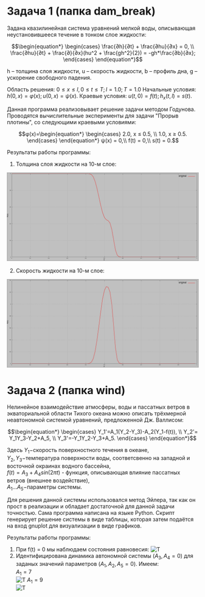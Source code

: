 # Задача 1 (папка dam_break)

Задана квазилинейная система уравнений мелкой воды, описывающая неустановившееся течение в тонком слое жидкости:

$$\begin{equation*}
 \begin{cases}
   \frac{∂h}{∂t} + \frac{∂hu}{∂x} = 0, 
   \\
   \frac{∂hu}{∂t} + \frac{∂}{∂x}(hu^2 + \frac{gh^2}{2}) = -gh*\frac{∂b}{∂x};
 \end{cases}
\end{equation*}$$

h – толщина слоя жидкости,
u – скорость жидкости,
b – профиль дна,
g – ускорение свободного падения.

Область решения: $0 ≤ x ≤ l, 0 ≤ t ≤ T; l = 1.0; T = 1.0$
Начальные условия: $h(0,x) = φ(x); u(0,x) = ψ(x).$
Краевые условия: $u(t,0) = f(t); h_x(t,l) = s(t).$

Данная программа реализовывает решение задачи методом Годунова.
Проводятся вычислительные эксперименты для задачи "Прорыв плотины", со следующими краевыми условиями:

$$φ(x)=\begin{equation*}
 \begin{cases}
   2.0, x ≤ 0.5, 
   \\
   1.0, x ≥ 0.5.
 \end{cases}
\end{equation*}
ψ(x) = 0,\\
f(t) = 0,\\
s(t) = 0.$$

Результаты работы программы:
1) Толщина слоя жидкости на 10-м слое:

![Толщина](https://github.com/MAXIM-95/numerical_methods_problems/blob/main/dam_break/results/h_10.jpg)

2) Скорость жидкости на 10-м слое:

![Скорость](https://github.com/MAXIM-95/numerical_methods_problems/blob/main/dam_break/results/u_10.jpg)


# Задача 2 (папка wind)

Нелинейное взаимодействие атмосферы, воды и пассатных ветров в экваториальной области Тихого океана можно описать трёхмерной неавтономной системой уравнений, предложенной Дж. Валлисом:

$$\begin{equation*}
 \begin{cases}
   Y_1'=A_1(Y_2-Y_3)-A_2(Y_1-f(t)), 
   \\
   Y_2'= Y_1Y_3-Y_2+A_5,
   \\
   Y_3'=-Y_1Y_2-Y_3+A_5.
 \end{cases}
\end{equation*}$$

Здесь $Y_1-$скорость поверхностного течения в океане,</br> $Y_2,Y_3-$температура поверхности воды, соответсвенно на западной и восточной окраинах водного бассейна,</br>
$f(t)=A_3+A_4sin(2\pi t)$ - функция, описывающая влияние пассатных ветров (внешнее воздействие), </br>
$A_1 ... A_5 -$параметры системы.

Для решения данной системы использовался метод Эйлера, так как он прост в реализации и обладает достаточной для данной задачи точностью. Сама программа написана на языке Python. Скрипт генерирует решение системы в виде таблицы, которая затем подаётся на вход gnuplot для визуализации в виде графиков.

Результаты работы программы:
1)	При f(t) = 0 мы наблюдаем состояния равновесия:
![Т](https://github.com/MAXIM-95/numerical_methods_problems/tree/main/wind/result/ravnoves2.PNG)
2)	Идентифицирована динамика автономной системы $(A_3,A_4 = 0)$ для заданых значений параметров $(A_1,A_2,A_5 = 0)$. Имеем:</br>
   $A_1=7$</br>
![Т](https://github.com/MAXIM-95/numerical_methods_problems/tree/main/wind/result/A1=7.PNG)
   $A_1=9$</br>
![Т](https://github.com/MAXIM-95/numerical_methods_problems/tree/main/wind/results/A1=9.PNG)
   


